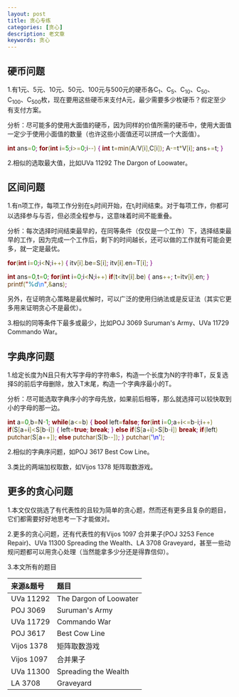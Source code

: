 ```yaml
---
layout: post
title: 贪心专练
categories: [贪心]
description: 老文章
keywords: 贪心
---
```


## 硬币问题

1.有1元、5元、10元、50元、100元与500元的硬币各C<sub>1</sub>、C<sub>5</sub>、C<sub>10</sub>、C<sub>50</sub>、C<sub>100</sub>、C<sub>500</sub>枚，现在要用这些硬币来支付A元，最少需要多少枚硬币？假定至少有支付方案。

分析：尽可能多的使用大面值的硬币，因为同样的价值所需的硬币中，使用大面值一定少于使用小面值的数量（也许这些小面值还可以拼成一个大面值）。

<span style='color:#800000; font-weight:bold; '>int</span> ans<span style='color:#808030; '>=</span><span style='color:#008c00; '>0</span><span style='color:#800080; '>;</span>
<span style='color:#800000; font-weight:bold; '>for</span><span style='color:#808030; '>(</span><span style='color:#800000; font-weight:bold; '>int</span> i<span style='color:#808030; '>=</span><span style='color:#008c00; '>5</span><span style='color:#800080; '>;</span>i<span style='color:#808030; '>></span><span style='color:#808030; '>=</span><span style='color:#008c00; '>0</span><span style='color:#800080; '>;</span>i<span style='color:#808030; '>-</span><span style='color:#808030; '>-</span><span style='color:#808030; '>)</span>
<span style='color:#800080; '>{</span>
    <span style='color:#800000; font-weight:bold; '>int</span> t<span style='color:#808030; '>=</span><span style='color:#603000; '>min</span><span style='color:#808030; '>(</span>A<span style='color:#808030; '>/</span>V<span style='color:#808030; '>[</span>i<span style='color:#808030; '>]</span><span style='color:#808030; '>,</span>C<span style='color:#808030; '>[</span>i<span style='color:#808030; '>]</span><span style='color:#808030; '>)</span><span style='color:#800080; '>;</span>
    A<span style='color:#808030; '>-</span><span style='color:#808030; '>=</span>t<span style='color:#808030; '>*</span>V<span style='color:#808030; '>[</span>i<span style='color:#808030; '>]</span><span style='color:#800080; '>;</span>
    ans<span style='color:#808030; '>+</span><span style='color:#808030; '>=</span>t<span style='color:#800080; '>;</span>
<span style='color:#800080; '>}</span>

2.相似的选取最大值，比如UVa 11292 The Dargon of Loowater。

## 区间问题

1.有n项工作，每项工作分别在s<sub>i</sub>时间开始，在t<sub>i</sub>时间结束。对于每项工作，你都可以选择参与与否，但必须全程参与，这意味着时间不能重叠。

分析：每次选择时间结束最早的，在同等条件（仅仅是一个工作）下，选择结束最早的工作，因为完成一个工作后，剩下的时间越长，还可以做的工作就有可能会更多，就一定是最优。

<span style='color:#800000; font-weight:bold; '>for</span><span style='color:#808030; '>(</span><span style='color:#800000; font-weight:bold; '>int</span> i<span style='color:#808030; '>=</span><span style='color:#008c00; '>0</span><span style='color:#800080; '>;</span>i<span style='color:#808030; '>&lt;</span>N<span style='color:#800080; '>;</span>i<span style='color:#808030; '>+</span><span style='color:#808030; '>+</span><span style='color:#808030; '>)</span>
<span style='color:#800080; '>{</span>
    itv<span style='color:#808030; '>[</span>i<span style='color:#808030; '>]</span><span style='color:#808030; '>.</span>be<span style='color:#808030; '>=</span>S<span style='color:#808030; '>[</span>i<span style='color:#808030; '>]</span><span style='color:#800080; '>;</span>
    itv<span style='color:#808030; '>[</span>i<span style='color:#808030; '>]</span><span style='color:#808030; '>.</span>en<span style='color:#808030; '>=</span>T<span style='color:#808030; '>[</span>i<span style='color:#808030; '>]</span><span style='color:#800080; '>;</span>
<span style='color:#800080; '>}</span>

<span style='color:#800000; font-weight:bold; '>int</span> ans<span style='color:#808030; '>=</span><span style='color:#008c00; '>0</span><span style='color:#808030; '>,</span>t<span style='color:#808030; '>=</span><span style='color:#008c00; '>0</span><span style='color:#800080; '>;</span>
<span style='color:#800000; font-weight:bold; '>for</span><span style='color:#808030; '>(</span><span style='color:#800000; font-weight:bold; '>int</span> i<span style='color:#808030; '>=</span><span style='color:#008c00; '>0</span><span style='color:#800080; '>;</span>i<span style='color:#808030; '>&lt;</span>N<span style='color:#800080; '>;</span>i<span style='color:#808030; '>+</span><span style='color:#808030; '>+</span><span style='color:#808030; '>)</span> <span style='color:#800000; font-weight:bold; '>if</span><span style='color:#808030; '>(</span>t<span style='color:#808030; '>&lt;</span>itv<span style='color:#808030; '>[</span>i<span style='color:#808030; '>]</span><span style='color:#808030; '>.</span>be<span style='color:#808030; '>)</span>
<span style='color:#800080; '>{</span>
    ans<span style='color:#808030; '>+</span><span style='color:#808030; '>+</span><span style='color:#800080; '>;</span>
    t<span style='color:#808030; '>=</span>itv<span style='color:#808030; '>[</span>i<span style='color:#808030; '>]</span><span style='color:#808030; '>.</span>en<span style='color:#800080; '>;</span>
<span style='color:#800080; '>}</span>
<span style='color:#603000; '>printf</span><span style='color:#808030; '>(</span><span style='color:#800000; '>"</span><span style='color:#007997; '>%d</span><span style='color:#0f69ff; '>\n</span><span style='color:#800000; '>"</span><span style='color:#808030; '>,</span><span style='color:#808030; '>&amp;</span>ans<span style='color:#808030; '>)</span><span style='color:#800080; '>;</span>


另外，在证明贪心策略是最优解时，可以广泛的使用归纳法或是反证法（其实它更多用来证明贪心不是最优）。

3.相似的同等条件下最多或最少，比如POJ 3069 Suruman's Army、UVa 11729 Commando War。

## 字典序问题

1.给定长度为N且只有大写字母的字符串S，构造一个长度为N的字符串T，反复选择S的前后字母删除，放入T末尾，构造一个字典序最小的T。

分析：尽可能选取字典序小的字母先放，如果前后相等，那么就选择可以较快取到小的字母的那一边。

<span style='color:#800000; font-weight:bold; '>int</span> a<span style='color:#808030; '>=</span><span style='color:#008c00; '>0</span><span style='color:#808030; '>,</span>b<span style='color:#808030; '>=</span>N<span style='color:#808030; '>-</span><span style='color:#008c00; '>1</span><span style='color:#800080; '>;</span>
<span style='color:#800000; font-weight:bold; '>while</span><span style='color:#808030; '>(</span>a<span style='color:#808030; '>&lt;</span><span style='color:#808030; '>=</span>b<span style='color:#808030; '>)</span>
<span style='color:#800080; '>{</span>
    <span style='color:#800000; font-weight:bold; '>bool</span> left<span style='color:#808030; '>=</span><span style='color:#800000; font-weight:bold; '>false</span><span style='color:#800080; '>;</span>
    <span style='color:#800000; font-weight:bold; '>for</span><span style='color:#808030; '>(</span><span style='color:#800000; font-weight:bold; '>int</span> i<span style='color:#808030; '>=</span><span style='color:#008c00; '>0</span><span style='color:#800080; '>;</span>a<span style='color:#808030; '>+</span>i<span style='color:#808030; '>&lt;</span><span style='color:#808030; '>=</span>b<span style='color:#808030; '>-</span>i<span style='color:#800080; '>;</span>i<span style='color:#808030; '>+</span><span style='color:#808030; '>+</span><span style='color:#808030; '>)</span> 
        <span style='color:#800000; font-weight:bold; '>if</span><span style='color:#808030; '>(</span>S<span style='color:#808030; '>[</span>a<span style='color:#808030; '>+</span>i<span style='color:#808030; '>]</span><span style='color:#808030; '>&lt;</span>S<span style='color:#808030; '>[</span>b<span style='color:#808030; '>-</span>i<span style='color:#808030; '>]</span><span style='color:#808030; '>)</span>
        <span style='color:#800080; '>{</span>
            left<span style='color:#808030; '>=</span><span style='color:#800000; font-weight:bold; '>true</span><span style='color:#800080; '>;</span>
            <span style='color:#800000; font-weight:bold; '>break</span><span style='color:#800080; '>;</span>
        <span style='color:#800080; '>}</span>
        <span style='color:#800000; font-weight:bold; '>else</span> <span style='color:#800000; font-weight:bold; '>if</span><span style='color:#808030; '>(</span>S<span style='color:#808030; '>[</span>a<span style='color:#808030; '>+</span>i<span style='color:#808030; '>]</span><span style='color:#808030; '>></span>S<span style='color:#808030; '>[</span>b<span style='color:#808030; '>-</span>i<span style='color:#808030; '>]</span><span style='color:#808030; '>)</span> <span style='color:#800000; font-weight:bold; '>break</span><span style='color:#800080; '>;</span>
    <span style='color:#800000; font-weight:bold; '>if</span><span style='color:#808030; '>(</span>left<span style='color:#808030; '>)</span> <span style='color:#603000; '>putchar</span><span style='color:#808030; '>(</span>S<span style='color:#808030; '>[</span>a<span style='color:#808030; '>+</span><span style='color:#808030; '>+</span><span style='color:#808030; '>]</span><span style='color:#808030; '>)</span><span style='color:#800080; '>;</span>
    <span style='color:#800000; font-weight:bold; '>else</span> <span style='color:#603000; '>putchar</span><span style='color:#808030; '>(</span>S<span style='color:#808030; '>[</span>b<span style='color:#808030; '>-</span><span style='color:#808030; '>-</span><span style='color:#808030; '>]</span><span style='color:#808030; '>)</span><span style='color:#800080; '>;</span>
<span style='color:#800080; '>}</span>
<span style='color:#603000; '>putchar</span><span style='color:#808030; '>(</span><span style='color:#0000e6; '>'\n'</span><span style='color:#808030; '>)</span><span style='color:#800080; '>;</span>

2.相似的字典序问题，如POJ 3617 Best Cow Line。

3.类比的两端加权取数，如Vijos 1378 矩阵取数游戏。

## 更多的贪心问题

1.本文仅仅挑选了有代表性的且较为简单的贪心题，然而还有更多且复杂的题目，它们都需要好好地思考一下才能做对。

2.更多的贪心问题，还有代表性的有Vijos 1097 合并果子(POJ 3253 Fence Repair)、UVa 11300 Spreading the Wealth、LA 3708 Graveyard，甚至一些动规问题都可以用贪心处理（当然能拿多少分还是得靠信仰）。

3.本文所有的题目

|来源&题号|题目|
|:--|:--|
|UVa 11292|The Dargon of Loowater|
|POJ 3069|Suruman's Army|
|UVa 11729|Commando War|
|POJ 3617|Best Cow Line|
|Vijos 1378|矩阵取数游戏|
|Vijos 1097|合并果子|
|UVa 11300|Spreading the Wealth|
|LA 3708|Graveyard|
